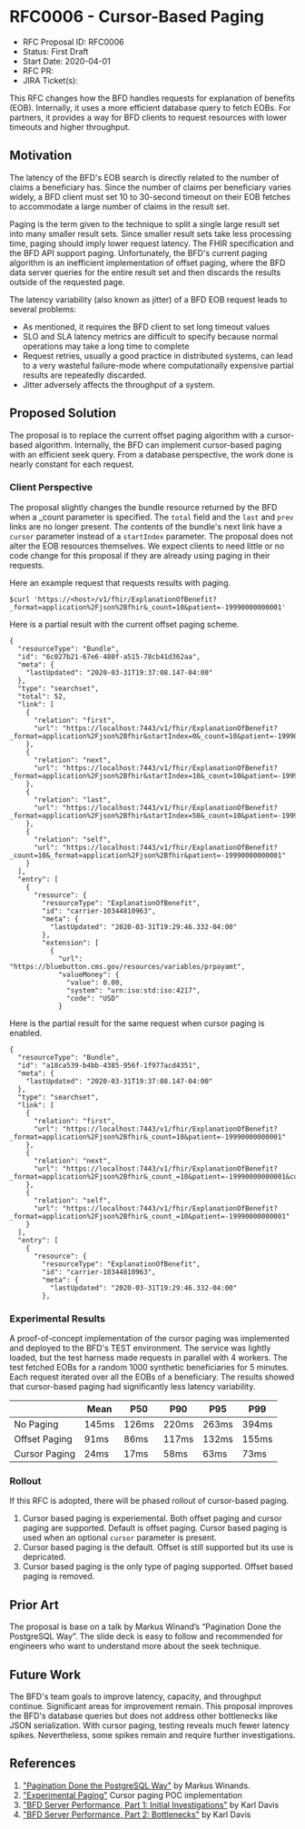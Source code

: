 # RFC0006 - Cursor-Based Paging

* RFC Proposal ID: RFC0006 
* Status: First Draft
* Start Date: 2020-04-01
* RFC PR: 
* JIRA Ticket(s):
    
This RFC changes how the BFD handles requests for explanation of benefits (EOB). 
Internally, it uses a more efficient database query to fetch EOBs. 
For partners, it provides a way for BFD clients to request resources with lower timeouts and higher throughput.  

## Motivation
The latency of the BFD's EOB search is directly related to the number of claims a beneficiary has. 
Since the number of claims per beneficiary varies widely, a BFD client must set 10 to 30-second timeout on their EOB fetches to accommodate a large number of claims in the result set. 

Paging is the term given to the technique to split a single large result set into many smaller result sets. 
Since smaller result sets take less processing time, paging should imply lower request latency. 
The FHIR specification and the BFD API support paging. 
Unfortunately, the BFD's current paging algorithm is an inefficient implementation of offset paging, where the BFD data server queries for the entire result set and then discards the results outside of the requested page. 

The latency variability (also known as jitter) of a BFD EOB request leads to several problems: 
- As mentioned, it requires the BFD client to set long timeout values
- SLO and SLA latency metrics are difficult to specify because normal operations may take a long time to complete
- Request retries, usually a good practice in distributed systems, can lead to a very wasteful failure-mode where computationally expensive partial results are repeatedly discarded. 
- Jitter adversely affects the throughput of a system. 

## Proposed Solution
The proposal is to replace the current offset paging algorithm with a cursor-based algorithm. 
Internally, the BFD can implement cursor-based paging with an efficient seek query. 
From a database perspective, the work done is nearly constant for each request. 

### Client Perspective 
The proposal slightly changes the bundle resource returned by the BFD when a _count parameter is specified. 
The `total` field and the `last` and `prev` links are no longer present. 
The contents of the bundle's next link have a `cursor` parameter instead of a `startIndex` parameter. 
The proposal does not alter the EOB resources themselves. 
We expect clients to need little or no code change for this proposal if they are already using paging in their requests. 

Here an example request that requests results with paging.
```
$curl 'https://<host>/v1/fhir/ExplanationOfBenefit?
_format=application%2Fjson%2Bfhir&_count=10&patient=-19990000000001'
```

Here is a partial result with the current offset paging scheme. 

```
{
  "resourceType": "Bundle",
  "id": "6c027b21-67e6-480f-a515-78cb41d362aa",
  "meta": {
    "lastUpdated": "2020-03-31T19:37:08.147-04:00"
  },
  "type": "searchset",
  "total": 52,
  "link": [
    {
      "relation": "first",
      "url": "https://localhost:7443/v1/fhir/ExplanationOfBenefit?_format=application%2Fjson%2Bfhir&startIndex=0&_count=10&patient=-19990000000001"
    },
    {
      "relation": "next",
      "url": "https://localhost:7443/v1/fhir/ExplanationOfBenefit?_format=application%2Fjson%2Bfhir&startIndex=10&_count=10&patient=-19990000000001"
    },
    {
      "relation": "last",
      "url": "https://localhost:7443/v1/fhir/ExplanationOfBenefit?_format=application%2Fjson%2Bfhir&startIndex=50&_count=10&patient=-19990000000001"
    },
    {
      "relation": "self",
      "url": "https://localhost:7443/v1/fhir/ExplanationOfBenefit?_count=10&_format=application%2Fjson%2Bfhir&patient=-19990000000001"
    }
  ],
  "entry": [
    {
      "resource": {
        "resourceType": "ExplanationOfBenefit",
        "id": "carrier-10344810963",
        "meta": {
          "lastUpdated": "2020-03-31T19:29:46.332-04:00"
        },
        "extension": [
          {
            "url": "https://bluebutton.cms.gov/resources/variables/prpayamt",
            "valueMoney": {
              "value": 0.00,
              "system": "urn:iso:std:iso:4217",
              "code": "USD"
            }
```

Here is the partial result for the same request when cursor paging is enabled. 

```
{
  "resourceType": "Bundle",
  "id": "a18ca539-b4bb-4385-956f-1f977acd4351",
  "meta": {
    "lastUpdated": "2020-03-31T19:37:08.147-04:00"
  },
  "type": "searchset",
  "link": [
    {
      "relation": "first",
      "url": "https://localhost:7443/v1/fhir/ExplanationOfBenefit?_format=application%2Fjson%2Bfhir&_count=10&patient=-19990000000001"
    },
    {
      "relation": "next",
      "url": "https://localhost:7443/v1/fhir/ExplanationOfBenefit?_format=application%2Fjson%2Bfhir&_count_=10&patient=-19990000000001&cursor=carrier_9324614917"
    },
    {
      "relation": "self",
      "url": "https://localhost:7443/v1/fhir/ExplanationOfBenefit?_format=application%2Fjson%2Bfhir&_count_=10&patient=-19990000000001"
    }
  ],
  "entry": [
    {
      "resource": {
        "resourceType": "ExplanationOfBenefit",
        "id": "carrier-10344810963",
        "meta": {
          "lastUpdated": "2020-03-31T19:29:46.332-04:00"
        },
```


### Experimental Results

A proof-of-concept implementation of the cursor paging was implemented and deployed to the BFD's TEST environment. 
The service was lightly loaded, but the test harness made requests in parallel with 4 workers.  The test fetched EOBs for a random 1000 synthetic beneficiaries for 5 minutes. 
Each request iterated over all the EOBs of a beneficiary. 
The results showed that cursor-based paging had significantly less latency variability. 

|               |	Mean  | P50   | P90   | P95   | P99   |
|---------------|-------|-------|-------|-------|-------|
| No Paging     | 145ms |	126ms	| 220ms | 263ms | 394ms |
| Offset Paging	| 91ms	| 86ms	| 117ms	| 132ms	| 155ms |
| Cursor Paging	| 24ms	| 17ms	| 58ms	| 63ms	| 73ms  |

### Rollout
If this RFC is adopted, there will be phased rollout of cursor-based paging.

1. Cursor based paging is experiemental. Both offset paging and cursor paging are supported. Default is offset paging. Cursor based paging is used when an optional `cursor` parameter is present. 
2. Cursor based paging is the default. Offset is still supported but its use is depricated.  
3. Cursor based paging is the only type of paging supported. Offset based paging is removed.  


## Prior Art
The proposal is base on a talk by Markus Winand’s “Pagination Done the PostgreSQL Way”. 
The slide deck is easy to follow and recommended for engineers who want to understand more about the seek technique. 

## Future Work
The BFD's team goals to improve latency, capacity, and throughput continue. 
Significant areas for improvement remain. 
This proposal improves the BFD's database queries but does not address other bottlenecks like JSON serialization. 
With cursor paging, testing reveals much fewer latency spikes. Nevertheless, some spikes remain and require further investigations. 

## References

1. ["Pagination Done the PostgreSQL Way"](https://wiki.postgresql.org/wiki/File:Pagination_Done_the_PostgreSQL_Way.pdf) by Markus Winands. 
2. ["Experimental Paging"](https://github.com/CMSgov/beneficiary-fhir-data/tree/rick/paging-experiment) Cursor paging POC implementation
3. ["BFD Server Performance, Part 1: Initial Investigations"](https://confluence.cms.gov/display/BB/2020/02/07/BFD+Server+Performance%2C+Part+1%3A+Initial+Investigations) by Karl Davis
4. ["BFD Server Performance, Part 2: Bottlenecks"](https://confluence.cms.gov/display/BB/2020/02/07/BFD+Server+Performance%2C+Part+2%3A+Bottlenecks) by Karl Davis